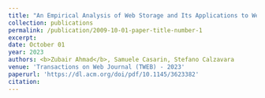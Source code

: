 ```yaml
---
title: "An Empirical Analysis of Web Storage and Its Applications to Web Tracking"
collection: publications
permalink: /publication/2009-10-01-paper-title-number-1
excerpt: 
date: October 01
year: 2023
authors: <b>Zubair Ahmad</b>, Samuele Casarin, Stefano Calzavara
venue: 'Transactions on Web Journal (TWEB) - 2023'
paperurl: 'https://dl.acm.org/doi/pdf/10.1145/3623382'
citation:
---
```



